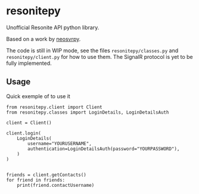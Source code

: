 # resonitepy

Unofficial Resonite API python library.

Based on a work by [neosvrpy](https://github.com/brodokk/neosvrpy).

The code is still in WIP mode, see the files `resonitepy/classes.py` and
`resonitepy/client.py` for how to use them. The SignalR protocol is yet
to be fully implemented.

## Usage

Quick exemple of to use it

```
from resonitepy.client import Client
from resonitepy.classes import LoginDetails, LoginDetailsAuth

client = Client()

client.login(
    LoginDetails(
        username="YOURUSERNAME",
        authentication=LoginDetailsAuth(password="YOURPASSWORD"),
    )
)


friends = client.getContacts()
for friend in friends:
    print(friend.contactUsername)
```
